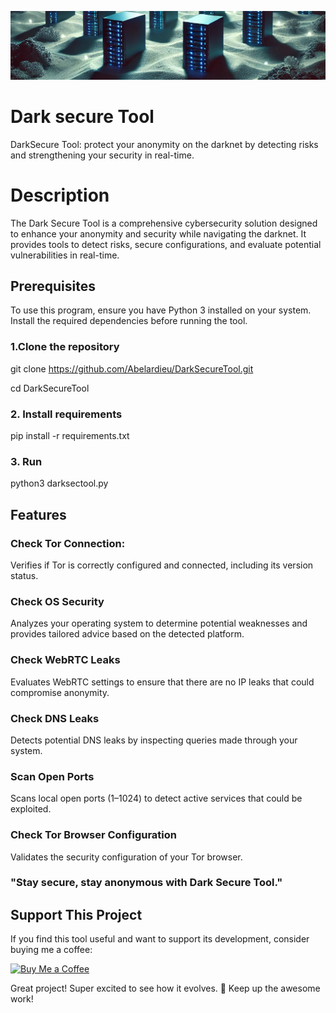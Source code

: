 ![Dark Secure Tool Banner](darkest.jpg)
# Dark secure Tool
DarkSecure Tool: protect your anonymity on the darknet by detecting risks and strengthening your security in real-time.

# Description
The Dark Secure Tool is a comprehensive cybersecurity solution designed to enhance your anonymity and security while navigating the darknet. It provides tools to detect risks, secure configurations, and evaluate potential vulnerabilities in real-time.

## Prerequisites
To use this program, ensure you have Python 3 installed on your system. Install the required dependencies before running the tool.

### 1.Clone the repository
  git clone https://github.com/Abelardieu/DarkSecureTool.git

  cd DarkSecureTool
### 2. Install requirements
  pip install -r requirements.txt
### 3. Run 
  python3 darksectool.py

## Features
### Check Tor Connection: ###
Verifies if Tor is correctly configured and connected, including its version status.

### Check OS Security
Analyzes your operating system to determine potential weaknesses and provides tailored advice based on the detected platform.

### Check WebRTC Leaks
Evaluates WebRTC settings to ensure that there are no IP leaks that could compromise anonymity.

### Check DNS Leaks
Detects potential DNS leaks by inspecting queries made through your system.

### Scan Open Ports
Scans local open ports (1–1024) to detect active services that could be exploited.

### Check Tor Browser Configuration
Validates the security configuration of your Tor browser.

### "Stay secure, stay anonymous with Dark Secure Tool."
  
## Support This Project
If you find this tool useful and want to support its development, consider buying me a coffee:

[![Buy Me a Coffee](https://img.buymeacoffee.com/button-api/?text=Buy+me+a+coffee&emoji=&slug=Abelardieu&button_colour=FFDD00&font_colour=000000&font_family=Arial&outline_colour=000000&coffee_colour=ffffff)](https://www.buymeacoffee.com/Abelardieu)

Great project! Super excited to see how it evolves. 🚀 Keep up the awesome work!
